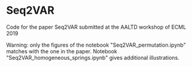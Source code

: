 # Seq2VAR
Code for the paper Seq2VAR submitted at the AALTD workshop of ECML 2019

Warning: only the figures of the notebook "Seq2VAR_permutation.ipynb" matches with the one in the paper. Notebook "Seq2VAR_homogeneous_springs.ipynb" gives additional illustrations.
